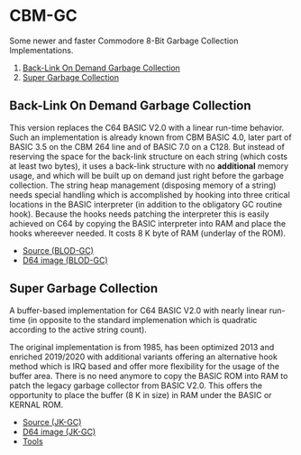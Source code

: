 CBM-GC
======

Some newer and faster Commodore 8-Bit Garbage Collection Implementations.

1. [Back-Link On Demand Garbage Collection](#back-link-on-demand-garbage-collection)
2. [Super Garbage Collection](#super-garbage-collection)


Back-Link On Demand Garbage Collection
--------------------------------------

This version replaces the C64 BASIC V2.0 with a linear run-time behavior. Such an implementation is already known from CBM BASIC 4.0, later part of BASIC 3.5 on the CBM 264 line and of BASIC 7.0 on a C128. But instead of reserving the space for the back-link structure on each string (which costs at least two bytes), it uses a back-link structure with no **additional** memory usage, and which will be built up on demand just right before the garbage collection. The string heap management (disposing memory of a string) needs special handling which is accomplished by hooking into three critical locations in the BASIC interpreter (in addition to the obligatory GC routine hook).
Because the hooks needs patching the interpreter this is easily achieved on C64 by copying the BASIC interpreter into RAM and place the hooks whereever needed. It costs 8 K byte of RAM (underlay of the ROM).

* [Source (BLOD-GC)](src/BLOD-GC)
* [D64 image (BLOD-GC)](images/blodgc-2021-distrib.d64)


Super Garbage Collection
------------------------

A buffer-based implementation for C64 BASIC V2.0 with nearly linear run-time (in opposite to the standard implemenation which is quadratic according to the active string count).

The original implementation is from 1985, has been optimized 2013 and enriched 2019/2020 with additional variants offering an alternative hook method which is IRQ based and offer more flexibility for the usage of the buffer area. There is no need anymore to copy the BASIC ROM into RAM to patch the legacy garbage collector from BASIC V2.0. This offers the opportunity to place the buffer (8 K in size) in RAM under the BASIC or KERNAL ROM.

* [Source (JK-GC)](src/JK-GC)
* [D64 image (JK-GC)](images/supergc-2020-distrib.d64)
* [Tools](tools)
